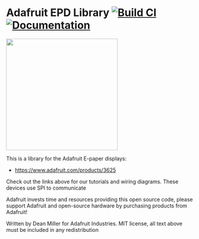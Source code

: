 # Adafruit EPD Library [![Build CI](https://github.com/adafruit/Adafruit_EPD/actions/workflows/githubci.yml/badge.svg)](https://github.com/adafruit/Adafruit_EPD/actions)[![Documentation](https://github.com/adafruit/ci-arduino/blob/master/assets/doxygen_badge.svg)](http://adafruit.github.io/Adafruit_EPD/html/index.html)

<img src="https://cdn-shop.adafruit.com/970x728/3625-03.jpg" height="300"/>

This is a library for the Adafruit E-paper displays:
  * https://www.adafruit.com/products/3625
 
Check out the links above for our tutorials and wiring diagrams. These devices use SPI to communicate

Adafruit invests time and resources providing this open source code, please support Adafruit and open-source hardware by purchasing products from Adafruit!

Written by Dean Miller for Adafruit Industries.
MIT license, all text above must be included in any redistribution
